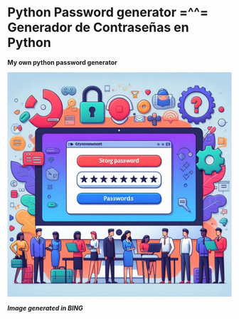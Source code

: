 # Python Password generator =^^= Generador de Contraseñas en Python

**My own python password generator**



![Python Password generator (PPG)](./passwordgentool.png)


***Image generated in BING***
